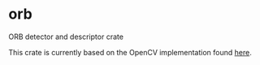 # orb

ORB detector and descriptor crate

This crate is currently based on the OpenCV implementation found
[here](https://github.com/opencv/opencv/blob/50bec53afcf010e425b3f015c71297d46ef78903/modules/features2d/src/orb.cpp).
